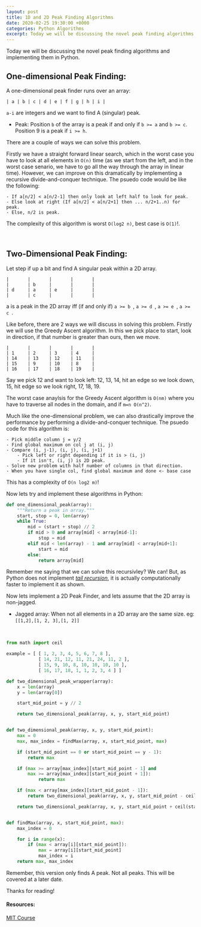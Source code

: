 ```yaml
---
layout: post
title: 1D and 2D Peak Finding Algorithms
date: 2020-02-25 19:30:00 +0000
categories: Python Algorithms
excerpt: Today we will be discussing the novel peak finding algorithms and implementing them in Python.
---
```

Today we will be discussing the novel peak finding algorithms and implementing them in Python.


## One-dimensional Peak Finding:
A one-dimensional peak finder runs over an array:

    | a | b | c | d | e | f | g | h | i |

`a-i` are integers and we want to find A (singular) peak.
- Peak: Position `b` of the array is a peak if and only if `b >= a` and `b >= c`.
Position 9 is a peak if `i >= h`.

There are a couple of ways we can solve this problem.

Firstly we have a straight forward linear search, which in the worst case you have to look at all elements in `O(n)` time (as we start from the left, and in the worst case senario, we have to go all the way through the array in linear time). However, we can improve on this dramatically by implementing a recursive divide-and-conquer technique. The psuedo code would be like the following:


    - If a[n/2] < a[n/2-1] then only look at left half to look for peak.
    - Else look at right (If a[n/2] < a[n/2+1] then ... n/2+1..n) for peak.
    - Else, n/2 is peak.

The complexity of this algorithm is worst `O(log2 n)`, best case is `O(1)`!. 

<br>

## Two-Dimensional Peak Finding:
Let step if up a bit and find A singular peak within a 2D array.

    |   	|   	|   	|   	|
    |   	| b 	|   	|   	|
    | d 	| a 	| e 	|   	|
    |   	| c 	|   	|   	|

a is a peak in the 2D array iff (if and only if) `a >= b `, `a >= d `, `a >= e `, `a >= c `.

Like before, there are 2 ways we will discuss in solving this problem. Firstly we will use the Greedy Ascent algorithm. In this we pick place to start, look in direction, if that number is greater than ours, then we move.

    |    	|    	|    	|    	|
    | 1   	| 2   	| 3   	| 4   	|
    | 14 	| 13 	| 12 	| 11 	|
    | 15 	| 9  	| 10 	| 8  	|
    | 16 	| 17 	| 18 	| 19 	|

Say we pick 12 and want to look left: 12, 13, 14, hit an edge so we look down, 15, hit edge so we look right, 17, 18, 19.

The worst case anaylsis for the Greedy Ascent algorithm is `O(nm)` where you have to traverse all nodes in the domain, and if `m=n O(n^2)`.

Much like the one-dimensional problem, we can also drastically improve the performance by performing a divide-and-conquer technique. The psuedo code for this algorithm is:

    - Pick middle column j = y/2
    - Find global maximum on col j at (i, j)
    - Compare (i, j-1), (i, j), (i, j+1)
        - Pick left or right depending if it is > (i, j)
        - If it isn't, (i, j) is 2D peak.
    - Solve new problem with half number of columns in that direction.
    - When you have single col, find global maximum and done <- base case

This has a complexity of `O(n log2 m)`!


Now lets try and implement these algorithms in Python:

```python
def one_dimensional_peak(array):
    """Return a peak in array."""
    start, stop = 0, len(array)
    while True:
        mid = (start + stop) // 2
        if mid > 0 and array[mid] < array[mid-1]:
            stop = mid
        elif mid < len(array) - 1 and array[mid] < array[mid+1]:
            start = mid
        else:
            return array[mid]
```

Remember me saying that we can solve this recursivley? We can! But, as Python does not implement [*tail recursion*](https://stackoverflow.com/questions/33923/what-is-tail-recursion), it is actually computationally faster to implement it as shown.


Now lets implement a 2D Peak Finder, and lets assume that the 2D array is non-jagged.
- Jagged array: When not all elements in a 2D array are the same size. eg: `[[1,2],[1, 2, 3],[1, 2]]`

<br>

```python
from math import ceil

example = [ [ 1, 2, 3, 4, 5, 6, 7, 8 ], 
            [ 14, 21, 12, 11, 21, 24, 11, 2 ], 
            [ 15, 9, 10, 8, 10, 10, 10, 10 ], 
            [ 16, 17, 18, 1, 1, 2, 3, 4 ] ] 

def two_dimensional_peak_wrapper(array):
    x = len(array)
    y = len(array[0])

    start_mid_point = y // 2

    return two_dimensional_peak(array, x, y, start_mid_point)


def two_dimensional_peak(array, x, y, start_mid_point):
    max = 0
    max, max_index = findMax(array, x, start_mid_point, max)

    if (start_mid_point == 0 or start_mid_point == y - 1):
        return max

    if (max >= array[max_index][start_mid_point - 1] and
        max >= array[max_index][start_mid_point + 1]):
            return max

    if (max < array[max_index][start_mid_point - 1]):
        return two_dimensional_peak(array, x, y, start_mid_point - ceil(start_mid_point // 2))

    return two_dimensional_peak(array, x, y, start_mid_point + ceil(start_mid_point // 2))


def findMax(array, x, start_mid_point, max):
    max_index = 0

    for i in range(x):
        if (max < array[i][start_mid_point]):
            max = array[i][start_mid_point]
            max_index = i
    return max, max_index
```

Remember, this version only finds A peak. Not all peaks. This will be covered at a later date.

Thanks for reading!


#### Resources:
[MIT Course](https://www.youtube.com/watch?v=HtSuA80QTyo&list=PLUl4u3cNGP61Oq3tWYp6V_F-5jb5L2iHb)
